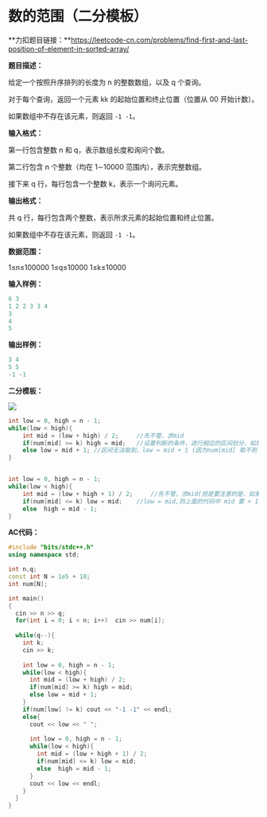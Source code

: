 # 数的范围（二分模板）

**力扣题目链接：**https://leetcode-cn.com/problems/find-first-and-last-position-of-element-in-sorted-array/



**题目描述：**

给定一个按照升序排列的长度为 n 的整数数组，以及 q 个查询。

对于每个查询，返回一个元素 kk 的起始位置和终止位置（位置从 00 开始计数）。

如果数组中不存在该元素，则返回 `-1 -1`。



**输入格式：**

第一行包含整数 n 和 q，表示数组长度和询问个数。

第二行包含 n 个整数（均在 1∼10000 范围内），表示完整数组。

接下来 q 行，每行包含一个整数 k，表示一个询问元素。



**输出格式：**

共 q 行，每行包含两个整数，表示所求元素的起始位置和终止位置。

如果数组中不存在该元素，则返回 `-1 -1`。

**数据范围：**

1≤n≤100000
1≤q≤10000
1≤k≤10000

**输入样例：**

```c++
6 3
1 2 2 3 3 4
3
4
5
```



**输出样例：**

```c++
3 4
5 5
-1 -1
```





**二分模板：**

![](https://img-blog.csdnimg.cn/89c027f9114848fca2c0185b549fa6a3.png?x-oss-process=image/watermark,type_d3F5LXplbmhlaQ,shadow_50,text_Q1NETiBAWFhEVEVOVA==,size_20,color_FFFFFF,t_70,g_se,x_16)



```c++
int low = 0, high = n - 1;
while(low < high){
    int mid = (low + high) / 2;		//先不管，求mid
    if(num[mid] >= k) high = mid;	//设置判断的条件，进行相应的区间划分，如果区间可以取到，就high = mid
    else low = mid + 1;	//区间无法取到，low = mid + 1 (因为num[mid] 取不到 k，所以 low 也无法取到 mid)
}


int low = 0, high = n - 1;
while(low < high){
    int mid = (low + high + 1) / 2;		//先不管，求mid(但是要注意的是，如果下面判断的是 low = mid,则mid计算时要加 1)
    if(num[mid] <= k) low = mid;	//low = mid,则上面的代码中 mid 要 + 1(为了避免死循环)
    else  high = mid - 1;
}
```



**AC代码：**

```c++
#include "bits/stdc++.h"
using namespace std;

int n,q;
const int N = 1e5 + 10;
int num[N];

int main()
{
  cin >> n >> q;
  for(int i = 0; i < n; i++)  cin >> num[i];
  
  while(q--){
    int k;
    cin >> k;
    
    int low = 0, high = n - 1;
    while(low < high){
      int mid = (low + high) / 2;
      if(num[mid] >= k) high = mid;
      else low = mid + 1;
    }
    if(num[low] != k) cout << "-1 -1" << endl;
    else{
      cout << low << " ";
      
      int low = 0, high = n - 1;
      while(low < high){
        int mid = (low + high + 1) / 2;
        if(num[mid] <= k) low = mid;
        else  high = mid - 1;
      }
      cout << low << endl;
    }
  }
}
```

